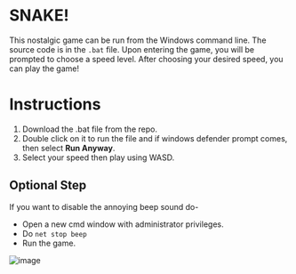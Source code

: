 # SNAKE!
This nostalgic game can be run from the Windows command line. The source code is in the `.bat` file.
Upon entering the game, you will be prompted to choose a speed level. After choosing your desired speed, you can play the game! 

# Instructions
1. Download the .bat file from the repo.
3. Double click on it to run the file and if windows defender prompt comes, then select **Run Anyway**.
4. Select your speed then play using WASD.

## Optional Step
If you want to disable the annoying beep sound do-
- Open a new cmd window with administrator privileges.
- Do `net stop beep`
- Run the game.


![image](https://github.com/user-attachments/assets/7fdb0699-48d3-4dda-b74f-1624e344d1aa)
